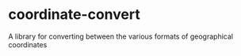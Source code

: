 # coordinate-convert
A library for converting between the various formats of geographical coordinates
